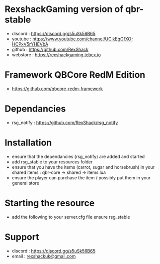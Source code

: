 # RexshackGaming version of qbr-stable
- discord : https://discord.gg/s5uSk56B65
- youtube : https://www.youtube.com/channel/UCikEgGfXO-HCPxV5rYHEVbA
- github : https://github.com/RexShack
- webstore : https://rexshackgaming.tebex.io

# Framework QBCore RedM Edition
- https://github.com/qbcore-redm-framework

# Dependancies
- rsg_notify : https://github.com/RexShack/rsg_notify

# Installation
- ensure that the dependancies (rsg_notify) are added and started
- add rsg_stable to your resources folder
- ensure that you have the items (carrot, sugar and horsebrush) in your shared items : qbr-core -> shared -> items.lua
- ensure the player can purchase the item / possibly put them in your general store

# Starting the resource
- add the following to your server.cfg file
ensure rsg_stable

# Support
- discord : https://discord.gg/s5uSk56B65
- email : rexshackuk@gmail.com